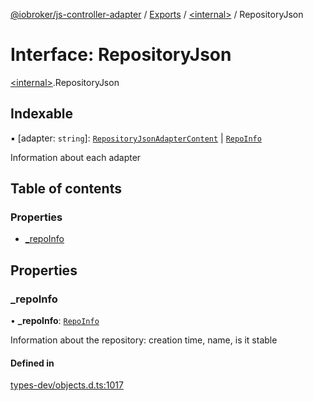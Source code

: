 [@iobroker/js-controller-adapter](../README.md) / [Exports](../modules.md) / [\<internal\>](../modules/internal_.md) / RepositoryJson

# Interface: RepositoryJson

[\<internal\>](../modules/internal_.md).RepositoryJson

## Indexable

▪ [adapter: `string`]: [`RepositoryJsonAdapterContent`](internal_.RepositoryJsonAdapterContent.md) \| [`RepoInfo`](internal_.RepoInfo.md)

Information about each adapter

## Table of contents

### Properties

- [\_repoInfo](internal_.RepositoryJson.md#_repoinfo)

## Properties

### \_repoInfo

• **\_repoInfo**: [`RepoInfo`](internal_.RepoInfo.md)

Information about the repository: creation time, name, is it stable

#### Defined in

[types-dev/objects.d.ts:1017](https://github.com/ioBroker/ioBroker.js-controller/blob/a0d19f0c12f79a792741858b32ef9d3886c117c5/packages/types-dev/objects.d.ts#L1017)
